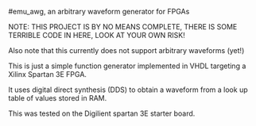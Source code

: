 #emu_awg, an arbitrary waveform generator for FPGAs

NOTE: THIS PROJECT IS BY NO MEANS COMPLETE, THERE IS SOME TERRIBLE CODE IN HERE, LOOK AT YOUR OWN RISK!

Also note that this currently does not support arbitrary waveforms (yet!)

This is just a simple function generator implemented in VHDL targeting a Xilinx Spartan 3E FPGA.

It uses digital direct synthesis (DDS) to obtain a waveform from a look up table of values stored in RAM.

This was tested on the Digilient spartan 3E starter board.
